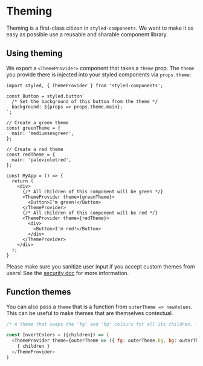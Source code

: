 # Theming

Theming is a first-class citizen in `styled-components`. We want to make it as easy as possible use a reusable and sharable component library.

## Using theming

We export a `<ThemeProvider>` component that takes a `theme` prop. The `theme` you provide there is injected into your styled components via `props.theme`:

```JSX
import styled, { ThemeProvider } from 'styled-components';

const Button = styled.button`
  /* Set the background of this button from the theme */
  background: ${props => props.theme.main};
`;

// Create a green theme
const greenTheme = {
  main: 'mediumseagreen',
};

// Create a red theme
const redTheme = {
  main: 'palevioletred',
};

const MyApp = () => {
  return (
    <div>
      {/* All children of this component will be green */}
      <ThemeProvider theme={greenTheme}>
        <Button>I'm green!</Button>
      </ThemeProvider>
      {/* All children of this component will be red */}
      <ThemeProvider theme={redTheme}>
        <div>
          <Button>I'm red!</Button>
        </div>
      </ThemeProvider>
    </div>
  );
}
```

Please make sure you sanitize user input if you accept custom themes from users! See the [security doc](./security.md) for more information.

## Function themes

You can also pass a `theme` that is a function from `outerTheme => newValues`. This can be useful to make themes that are themselves contextual.

```js
/* A theme that swaps the 'fg' and 'bg' colours for all its children. */

const InvertColors = ({children}) => (
  <ThemeProvider theme={outerTheme => ({ fg: outerTheme.bg, bg: outerTheme.fg })}>
    { children }
  </ThemeProvider>
)
```
